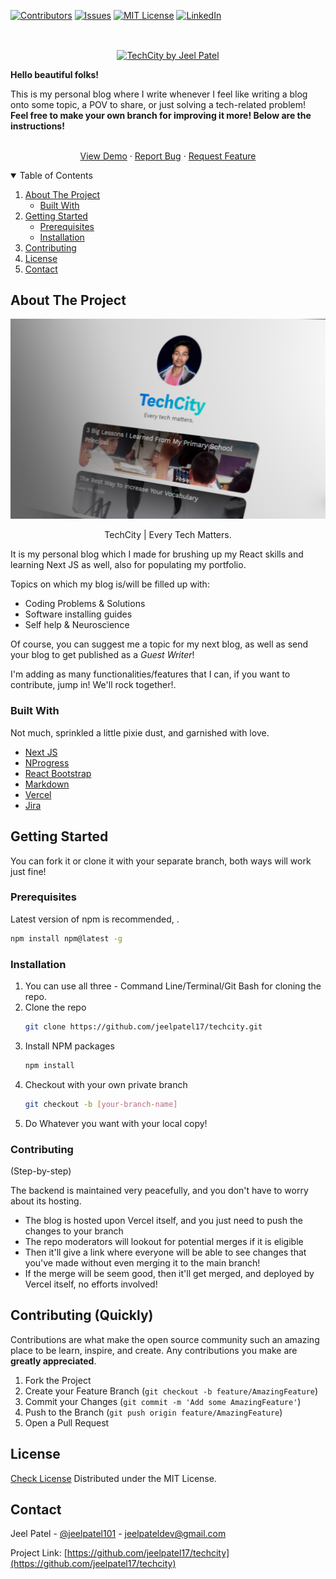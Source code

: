 [contributors-shield]: https://img.shields.io/github/contributors/jeelpatel17/techcity.svg?style=for-the-badge
[contributors-url]: https://github.com/jeelpatel17/techcity/graphs/contributors

[issues-shield]: https://img.shields.io/github/issues/jeelpatel17/techcity.svg?style=for-the-badge
[issues-url]: https://github.com/jeelpatel17/techcity/issues

[license-shield]: https://img.shields.io/github/license/jeelpatel17/techcity.svg?style=for-the-badge
[license-url]: https://github.com/jeelpatel17/techcity/blob/main/LICENSE.txt

[linkedin-shield]: https://img.shields.io/badge/-LinkedIn-black.svg?style=for-the-badge&logo=linkedin&colorB=555
[linkedin-url]: https://linkedin.com/in/jeelpatel101

[product-screenshot]: https://github.com/jeelpatel17/techcity/blob/main/public/images/screenstabbed.jpg

<!-- Shields -->
[![Contributors][contributors-shield]][contributors-url]
[![Issues][issues-shield]][issues-url]
[![MIT License][license-shield]][license-url]
[![LinkedIn][linkedin-shield]][linkedin-url]



<!-- PROJECT LOGO -->
<br />
<p align="center">
  <a href="https://github.com/jeelpatel17/techcity">
    <img align="center" src="https://svgshare.com/i/Y_X.svg" alt="TechCity by Jeel Patel" height="100" width="1000" />
  </a>

  <strong align="center">Hello beautiful folks!</strong>
   <p>
    This is my personal blog where I write whenever I feel like writing a blog onto some topic, a POV to share, or just solving a tech-related problem!
    <br />
    <strong>Feel free to make your own branch for improving it more! Below are the instructions!</strong>
    <br />
    <br />
     </p>
     <p align="center">
    <a href="https://techcity.vercel.app">View Demo</a>
    ·
    <a href="https://github.com/jeelpatel17/techcity/issues">Report Bug</a>
    ·
    <a href="https://github.com/jeelpatel17/techcity/issues">Request Feature</a>
</p>



<!-- TABLE OF CONTENTS -->
<details open="open">
  <summary>Table of Contents</summary>
  <ol>
    <li>
      <a href="#about-the-project">About The Project</a>
      <ul>
        <li><a href="#built-with">Built With</a></li>
      </ul>
    </li>
    <li>
      <a href="#getting-started">Getting Started</a>
      <ul>
        <li><a href="#prerequisites">Prerequisites</a></li>
        <li><a href="#installation">Installation</a></li>
      </ul>
    </li>
    <li><a href="#contributing">Contributing</a></li>
    <li><a href="#license">License</a></li>
    <li><a href="#contact">Contact</a></li>
  </ol>
</details>



<!-- ABOUT THE PROJECT -->
## About The Project

[![Product Name Screen Shot][product-screenshot]](https://github.com/jeelpatel17/techcity/blob/main/public/images/screenstabbed.jpg)

<p align="center">
TechCity | Every Tech Matters.
  
It is my personal blog which I made for brushing up my React skills and learning Next JS as well, also for populating my portfolio.
</p>
  
Topics on which my blog is/will be filled up with:
* Coding Problems & Solutions
* Software installing guides
* Self help & Neuroscience

Of course, you can suggest me a topic for my next blog, as well as send your blog to get published as a *Guest Writer*!

I'm adding as many functionalities/features that I can, if you want to contribute, jump in! We'll rock together!.

### Built With

Not much, sprinkled a little pixie dust, and garnished with love.
* [Next JS](https://nextjs.org)
* [NProgress](https://github.com/rstacruz/nprogress)
* [React Bootstrap](https://react-bootstrap.github.io/)
* [Markdown](https://guides.github.com/features/mastering-markdown/)
* [Vercel](https://vercel.com)
* [Jira](https://www.atlassian.com/software/jira)


<!-- GETTING STARTED -->
## Getting Started

You can fork it or clone it with your separate branch, both ways will work just fine!

### Prerequisites

Latest version of npm is recommended, .
  ```sh
  npm install npm@latest -g
  ```

### Installation

1. You can use all three - Command Line/Terminal/Git Bash for cloning the repo.
2. Clone the repo
   ```sh
   git clone https://github.com/jeelpatel17/techcity.git
   ```
3. Install NPM packages
   ```sh
   npm install
   ```
4. Checkout with your own private branch
    ```sh
    git checkout -b [your-branch-name]
    ```
5. Do Whatever you want with your local copy!


### Contributing
(Step-by-step)

The backend is maintained very peacefully, and you don't have to worry about its hosting.
- The blog is hosted upon Vercel itself, and you just need to push the changes to your branch
- The repo moderators will lookout for potential merges if it is eligible
- Then it'll give a link where everyone will be able to see changes that you've made without even merging it to the main branch! 
- If the merge will be seem good, then it'll get merged, and deployed by Vercel itself, no efforts involved!


<!-- CONTRIBUTING -->
## Contributing (Quickly)

Contributions are what make the open source community such an amazing place to be learn, inspire, and create. Any contributions you make are **greatly appreciated**.

1. Fork the Project
2. Create your Feature Branch (`git checkout -b feature/AmazingFeature`)
3. Commit your Changes (`git commit -m 'Add some AmazingFeature'`)
4. Push to the Branch (`git push origin feature/AmazingFeature`)
5. Open a Pull Request



<!-- LICENSE -->
## License
[Check License](https://github.com/jeelpatel17/techcity/blob/main/LICENSE.txt)
Distributed under the MIT License.



<!-- CONTACT -->
## Contact

Jeel Patel - [@jeelpatel101](https://twitter.com/jeelpatel101) - jeelpateldev@gmail.com

Project Link: [https://github.com/jeelpatel17/techcity](https://github.com/jeelpatel17/techcity)
